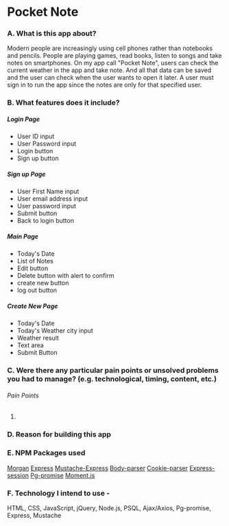 # Pocket Note

### A. What is this app about? 

Modern people are increasingly using cell phones rather than notebooks and pencils. People are playing games, read books, listen to songs and take notes on smartphones. On my app call "Pocket Note",  users can check the current weather in the app and take note. And all that data can be saved and the user can check when the user wants to open it later.
A user must sign in to run the app since the notes are only for that specified user. 

### B. What features does it include? 

##### Login Page 
- User ID input
- User Password input
- Login button
- Sign up button

##### Sign up Page 
- User First Name input
- User email address input
- User password input
- Submit button
- Back to login button 

##### Main Page 
- Today's Date
- List of Notes
- Edit button 
- Delete button with alert to confirm 
- create new button
- log out button

##### Create New Page 
- Today's Date 
- Today's Weather city input
- Weather result 
- Text area
- Submit Button

### C. Were there any particular pain points or unsolved problems you had to manage? (e.g. technological, timing, content, etc.)

###### Pain Points 

1. 

### D. Reason for building this app 




### E. NPM Packages used
[Morgan](https://www.npmjs.com/package/morgan)
[Express](https://www.npmjs.com/package/express)
[Mustache-Express](https://www.npmjs.com/package/mustache-express)
[Body-parser](https://www.npmjs.com/package/body-parser)
[Cookie-parser](https://www.npmjs.com/package/cookie-parser)
[Express-session](https://www.npmjs.com/package/express-session)
[Pg-promise](https://www.npmjs.com/package/pg-promise)
[Moment.js](https://www.npmjs.com/package/moment)


### F. Technology I intend to use - 
HTML, CSS, JavaScript, jQuery, Node.js, PSQL, Ajax/Axios, Pg-promise, Express, Mustache 

